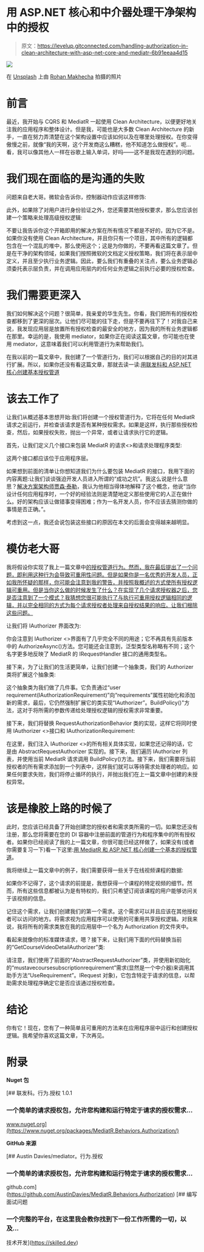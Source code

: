 # 用 ASP.NET 核心和中介器处理干净架构中的授权

> 原文：<https://levelup.gitconnected.com/handling-authorization-in-clean-architecture-with-asp-net-core-and-mediatr-6b91eeaa4d15>

![](img/14b901e8e2e9d07e4280188cf4141fbb.png)

在 [Unsplash](https://unsplash.com?utm_source=medium&utm_medium=referral) 上由 [Rohan Makhecha](https://unsplash.com/@rohanmakhecha?utm_source=medium&utm_medium=referral) 拍摄的照片

# 前言

最近，我开始与 CQRS 和 MediatR 一起使用 Clean Architecture，以便更好地关注我的应用程序和整体设计。但是我，可能也是大多数 Clean Architecture 的新手，一直在努力弄清楚在这个架构设置中应该如何以及在哪里处理授权。在你变得傲慢之前，就像“我的天啊，这个开发商这么糟糕，他不知道怎么做授权”。呃…看，我可以像其他人一样在谷歌上输入单词，好吗——这不是我现在遇到的问题。

# 我们现在面临的是沟通的失败

问题来自老大哥。微软会告诉你，控制器动作应该这样修饰:

此外，如果除了对用户进行身份验证之外，您还需要其他授权要求，那么您应该创建一个策略来处理高级授权逻辑:

不要让我告诉你这个开箱即用的解决方案在所有情况下都是不好的，因为它不是。如果你没有使用 Clean Architecture，并且你只有一个项目，其中所有的逻辑都包含在一个混乱的堆中，那么使用这个；这是为你做的，不要再看这篇文章了。但是在干净的架构领域，如果我们按照微软的文档定义授权策略，我们将在表示层中定义，并且至少执行业务逻辑。因此，要么我们有重叠的关注点，要么业务逻辑必须委托表示层负责，并在调用应用层内的任何业务逻辑之前执行必要的授权检查。

# 我们需要更深入

我们如何解决这个问题？很简单，我亲爱的华生先生。你看，我们把所有的授权检查都移到了更深的层次。让他们尽可能的往下走，但是不要再往下了！对我自己来说，我发现应用层是放置所有授权检查的最安全的地方，因为我的所有业务逻辑都在那里。幸运的是，我使用 mediator，如果你正在阅读这篇文章，你可能也在使用 mediator，这意味着我们可以利用管道行为来帮助我们。

在我以前的一篇文章中，我创建了一个管道行为，我们可以根据自己的目的对其进行扩展。所以，如果你还没有看这篇文章，那就去读一读:[用联发科和 ASP.NET 核心创建基本授权管道](https://medium.com/@austin.davies0101/creating-a-basic-authorization-pipeline-with-mediatr-and-asp-net-core-c257fe3cc76b)

# 该去工作了

让我们从概述基本思想开始:我们将创建一个授权管道行为，它将在任何 MediatR 请求之前运行，并检查该请求是否有某种授权需求。如果是这样，执行那些授权检查，然后，如果授权失败，抛出一个异常，或者让请求执行它的逻辑。

首先，让我们定义几个接口来包装 MediatR 的请求<>和请求处理程序类型:

这两个接口都应该位于应用程序层。

如果想到前面的清单让你想知道我们为什么要包装 MediatR 的接口，我用下面的内容离题:让我们谈谈强迫开发人员进入所谓的“成功之坑”。我这么说是什么意思？[解决方案架构师贾森·泰勒](https://github.com/jasontaylordev)，我认为他相当得体地解释了这个概念，他说“当你设计任何应用程序时，一个好的经验法则是清楚地定义那些使用它的人正在做什么。好的架构应该让做错事变得困难；作为一名开发人员，你不应该去猜测你做的事情是否正确。”。

考虑到这一点，我还会说包装这些接口的原因在本文的后面会变得越来越明显。

# 模仿老大哥

我将假设你实现了我上一篇文章中[的授权管道行为。然而，我在最后提出了一个问题，即利用这种行为会导致可重用性问题。但是如果你是一名优秀的开发人员，正如我所怀疑的那样，你可能会注意到我的警告，并按照我概述的方式使所有授权逻辑可重用。但是当你这么做的时候发生了什么？在实现了几个请求授权器之后，您是否注意到了一个模式？我猜想您很可能执行了与执行可重用授权逻辑相同的逻辑，并以完全相同的方式为每个请求授权者处理来自授权结果的响应。让我们根除这些问题。](https://medium.com/@austin.davies0101/creating-a-basic-authorization-pipeline-with-mediatr-and-asp-net-core-c257fe3cc76b)

让我们将 IAuthorizer 界面改为:

你会注意到 IAuthorizer <>界面有了几乎完全不同的用途；它不再具有先前版本中的 AuthorizeAsync()方法。您可能还会注意到，泛型类型名称略有不同；这个名字更多地反映了 MediatR 的 IRequestHandler 接口的通用类型名。

接下来，为了让我们的生活更简单，让我们创建一个抽象类，我们的 Authorizer 类将扩展这个抽象类:

这个抽象类为我们做了几件事。它负责通过“user requirement(IAuthorizationRequirement)”向“requirements”属性初始化和添加新的需求，最后，它仍然强制扩展它的类实现“IAuthorizer”。BuildPolicy()"方法，这对于将所需的参数传递给处理授权逻辑的授权需求非常重要。

接下来，我们将替换 RequestAuthorizationBehavior 类的实现，这样它将同时使用 IAuthorizer <>接口和 IAuthorizationRequirement:

在这里，我们注入 IAuthorizer <>的所有相关具体实现，如果您还记得的话，它是由 AbstractRequestAuthorizer 实现的。接下来，我们遍历 IAuthorizer 列表，并使用当前 MediatR 请求调用 BuildPolicy()方法。接下来，我们需要将当前授权者的所有需求添加到一个列表中，这样我们就可以等待需求处理者的响应。如果任何要求失败，我们将停止循环的执行，并抛出我们在上一篇文章中创建的未授权异常。

# 该是橡胶上路的时候了

此时，您应该已经具备了开始创建您的授权者和需求类所需的一切。如果您还没有注册，那么您将需要在您的 DI 容器中注册前面的管道行为和程序集中的所有授权者。如果你已经阅读了我的上一篇文章，你很可能已经这样做了，如果没有(或者你需要复习一下)看一下这里:[用 MediatR 和 ASP.NET 核心创建一个基本的授权管道](https://medium.com/@austin.davies0101/creating-a-basic-authorization-pipeline-with-mediatr-and-asp-net-core-c257fe3cc76b)。

我将继续上一篇文章中的例子，我们需要获得一些关于在线视频课程的数据:

如果你不记得了，这个请求的前提是，我想获得一个课程的特定视频的细节。然而，所有这些信息都被认为是有特权的，我们只希望订阅该课程的用户能够访问关于该视频的信息。

记住这个需求，让我们创建我们的第一个需求。这个需求可以并且应该在其他授权者可以访问的地方。将需求视为应用程序可以使用的可重用共享授权逻辑。对我来说，我将所有的需求类放在我的应用层中一个名为 Authorization 的文件夹中。

看起来就像你的标准媒体请求，嗯？接下来，让我们用下面的代码替换当前的“GetCourseVideoDetailAuthorizer”类:

请注意，我们使用了前面的“AbstractRequestAuthorizer”类，并使用新初始化的“mustavecoursesubscriptionrequirement”需求(显然是一个中介器)来调用其助手方法“UseRequirement”。IRequest 对象)，它包含特定于请求的信息，以帮助需求处理程序确定它是否应该通过授权检查。

# 结论

你有它！现在，您有了一种简单且可重用的方法来在应用程序层中运行和创建授权逻辑。我希望你喜欢这篇文章，下次再见。

# 附录

**Nuget 包**

[](https://www.nuget.org/packages/MediatR.Behaviors.Authorization/) [## 联发科。行为.授权 1.0.1

### 一个简单的请求授权包，允许您构建和运行特定于请求的授权需求…

www.nuget.org](https://www.nuget.org/packages/MediatR.Behaviors.Authorization/) 

**GitHub 来源**

[](https://github.com/AustinDavies/MediatR.Behaviors.Authorization) [## Austin Davies/mediator。行为.授权

### 一个简单的请求授权包，允许您构建和运行特定于请求的授权需求…

github.com](https://github.com/AustinDavies/MediatR.Behaviors.Authorization) [](https://skilled.dev) [## 编写面试问题

### 一个完整的平台，在这里我会教你找到下一份工作所需的一切，以及…

技术开发](https://skilled.dev)